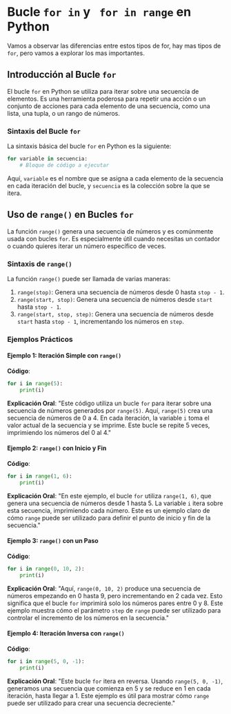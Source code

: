 # Bucle `for in` y ` for in range` en Python

Vamos a observar las diferencias entre estos tipos de for, hay mas tipos de `for`, pero vamos a explorar los mas importantes.

## Introducción al Bucle `for`

El bucle `for` en Python se utiliza para iterar sobre una secuencia de elementos. Es una herramienta poderosa para repetir una acción o un conjunto de acciones para cada elemento de una secuencia, como una lista, una tupla, o un rango de números.

### Sintaxis del Bucle `for`

La sintaxis básica del bucle `for` en Python es la siguiente:

```python
for variable in secuencia:
    # Bloque de código a ejecutar
```

Aquí, `variable` es el nombre que se asigna a cada elemento de la secuencia en cada iteración del bucle, y `secuencia` es la colección sobre la que se itera.

## Uso de `range()` en Bucles `for`

La función `range()` genera una secuencia de números y es comúnmente usada con bucles `for`. Es especialmente útil cuando necesitas un contador o cuando quieres iterar un número específico de veces.

### Sintaxis de `range()`

La función `range()` puede ser llamada de varias maneras:

1. `range(stop)`: Genera una secuencia de números desde 0 hasta `stop - 1`.
2. `range(start, stop)`: Genera una secuencia de números desde `start` hasta `stop - 1`.
3. `range(start, stop, step)`: Genera una secuencia de números desde `start` hasta `stop - 1`, incrementando los números en `step`.

### Ejemplos Prácticos

#### Ejemplo 1: Iteración Simple con `range()`

**Código**:
```python
for i in range(5):
    print(i)
```

**Explicación Oral**:
"Este código utiliza un bucle `for` para iterar sobre una secuencia de números generados por `range(5)`. Aquí, `range(5)` crea una secuencia de números de 0 a 4. En cada iteración, la variable `i` toma el valor actual de la secuencia y se imprime. Este bucle se repite 5 veces, imprimiendo los números del 0 al 4."

#### Ejemplo 2: `range()` con Inicio y Fin

**Código**:
```python
for i in range(1, 6):
    print(i)
```

**Explicación Oral**:
"En este ejemplo, el bucle `for` utiliza `range(1, 6)`, que genera una secuencia de números desde 1 hasta 5. La variable `i` itera sobre esta secuencia, imprimiendo cada número. Este es un ejemplo claro de cómo `range` puede ser utilizado para definir el punto de inicio y fin de la secuencia."

#### Ejemplo 3: `range()` con un Paso

**Código**:
```python
for i in range(0, 10, 2):
    print(i)
```

**Explicación Oral**:
"Aquí, `range(0, 10, 2)` produce una secuencia de números empezando en 0 hasta 9, pero incrementando en 2 cada vez. Esto significa que el bucle `for` imprimirá solo los números pares entre 0 y 8. Este ejemplo muestra cómo el parámetro `step` de `range` puede ser utilizado para controlar el incremento de los números en la secuencia."

#### Ejemplo 4: Iteración Inversa con `range()`

**Código**:
```python
for i in range(5, 0, -1):
    print(i)
```

**Explicación Oral**:
"Este bucle `for` itera en reversa. Usando `range(5, 0, -1)`, generamos una secuencia que comienza en 5 y se reduce en 1 en cada iteración, hasta llegar a 1. Este ejemplo es útil para mostrar cómo `range` puede ser utilizado para crear una secuencia decreciente."
